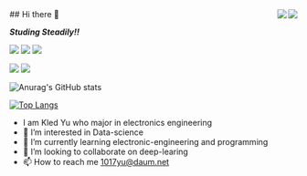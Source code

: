 <div align="right">
 <img src="https://img.shields.io/github/followers/kled?style=social" align="right" /> <img src="https://hits.seeyoufarm.com/api/count/incr/badge.svg?url=https%3A%2F%2Fgithub.com%2Fkled" align="right" /></a>

</div>
## Hi there 👋

*****Studing Steadily!!*****
 
<img src="https://img.shields.io/badge/Python-3766AB?style=flat-square&logo=Python&logoColor=white"/></a>
<img src="https://img.shields.io/badge/C-3766AB?style=flat-square&logo=C&logoColor=white&color=<orange>"/></a>
<img src="https://img.shields.io/badge/C++-lightgrey?style=flat-square&logo=Cplusplus&logoColor=blue"/></a>
 
<img src="https://img.shields.io/github/followers/kled?style=social"> <a href="https://hits.seeyoufarm.com"/>  <img src="https://hits.seeyoufarm.com/api/count/incr/badge.svg?url=https%3A%2F%2Fgithub.com%2Fkled"/></a>

![Anurag's GitHub stats](https://github-readme-stats.vercel.app/api?username=kled&show_icons=true&theme=dracula)

[![Top Langs](https://github-readme-stats.vercel.app/api/top-langs/?username=kled&layout=compact)](https://github.com/anuraghazra/github-readme-stats)
 
-  I am Kled Yu who major in electronics engineering
- 👀 I’m interested in Data-science
- 🌱 I’m currently learning electronic-engineering and programming
- 💞️ I’m looking to collaborate on deep-learing
- 📫 How to reach me 1017yu@daum.net

<!---
1017yu/1017yu is a ✨ special ✨ repository because its `README.md` (this file) appears on your GitHub profile.
You can click the Preview link to take a look at your changes.
--->
